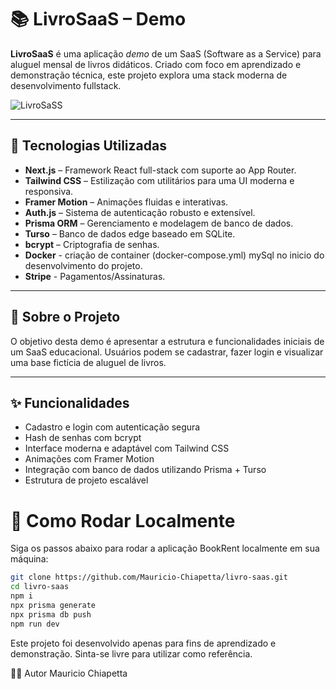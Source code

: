 # 📚 LivroSaaS – Demo

**LivroSaaS** é uma aplicação *demo* de um SaaS (Software as a Service) para aluguel mensal de livros didáticos. Criado com foco em aprendizado e demonstração técnica, este projeto explora uma stack moderna de desenvolvimento fullstack.

![LivroSaSS](https://github.com/user-attachments/assets/e39a6648-7f1a-46dd-88c4-bb568d0af15b)


---

## 🚀 Tecnologias Utilizadas

- **Next.js** – Framework React full-stack com suporte ao App Router.
- **Tailwind CSS** – Estilização com utilitários para uma UI moderna e responsiva.
- **Framer Motion** – Animações fluidas e interativas.
- **Auth.js** – Sistema de autenticação robusto e extensível.
- **Prisma ORM** – Gerenciamento e modelagem de banco de dados.
- **Turso** – Banco de dados edge baseado em SQLite.
- **bcrypt** – Criptografia de senhas.
- **Docker** - criação de container (docker-compose.yml) mySql no inicio do desenvolvimento do projeto.
- **Stripe** - Pagamentos/Assinaturas.

---

## 🧠 Sobre o Projeto

O objetivo desta demo é apresentar a estrutura e funcionalidades iniciais de um SaaS educacional. Usuários podem se cadastrar, fazer login e visualizar uma base fictícia de aluguel de livros.

---

## ✨ Funcionalidades

- Cadastro e login com autenticação segura
- Hash de senhas com bcrypt
- Interface moderna e adaptável com Tailwind CSS
- Animações com Framer Motion
- Integração com banco de dados utilizando Prisma + Turso
- Estrutura de projeto escalável

# 🧪 Como Rodar Localmente

Siga os passos abaixo para rodar a aplicação BookRent localmente em sua máquina:

```bash
git clone https://github.com/Mauricio-Chiapetta/livro-saas.git
cd livro-saas
npm i
npx prisma generate
npx prisma db push
npm run dev
```
Este projeto foi desenvolvido apenas para fins de aprendizado e demonstração. Sinta-se livre para utilizar como referência.


👨‍💻 Autor
Mauricio Chiapetta

